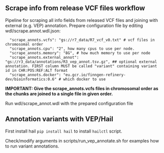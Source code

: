 ## Scrape info from release VCF files workflow

Pipeline for scraping all info fields from released VCF files and joining with external (e.g. VEP) annotation.
Prepare configuration file by editing wdl/scrape.annot.wdl.json:
```
  "scrape_annots.vcfs": "gs://r7_data/R7_vcf_v0.txt" # vcf files in chromosomal order
  "scrape_annots.cpu": "2", how many cpus to use per node.
  "scrape_annots.memory": "8G", # how much memory to use per node
  "scrape_annots.external_annot": "gs://r3_data/annotations/R3_vep_annot.tsv.gz", ## optional external annotation. FIRST column MUST be called "variant" containing variant id in CHR:POS:REF:ALT format
  "scrape_annots.docker": "eu.gcr.io/finngen-refinery-dev/bioinformatics:0.6" # which docker to use
```

**IMPORTANT: Give the scrape_annots.vcfs files in chromosomal order as the chunks are joined to a single file in given order.**

Run wdl/scrape_annot.wdl with the prepared configuration file


## Annotation variants with VEP/Hail

First install hail `pip install hail` to install `hailctl` script.

Check/modify arguments in scripts/run_vep_annotate.sh for examples how to run variant annotations.
